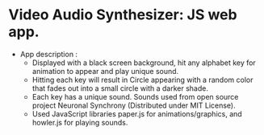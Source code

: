 # Video Audio Synthesizer: JS web app.

- App description :
  - Displayed with a black screen background, hit any alphabet key for animation to appear and play unique sound.
  - Hitting each key will result in Circle appearing with a random color that fades out into a small circle with a darker shade.
  - Each key has a unique sound. Sounds used from open source project Neuronal Synchrony (Distributed under MIT License).
  - Used JavaScript libraries paper.js for animations/graphics, and howler.js for playing sounds.
  
